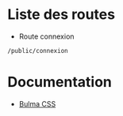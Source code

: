 <h1>Liste des routes</h1>

 - Route connexion
```
/public/connexion
```

<h1>Documentation</h1>

 - <a href="https://bulma.io/documentation">Bulma CSS</a>